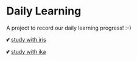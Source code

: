# Daily Learning

A project to record our daily learning progress! :-)

:two_hearts: [study with iris](https://github.com/soeis/daily-learning/projects/3#column-8228872)

:two_hearts: [study with ika](https://github.com/soeis/daily-learning/projects/3#column-8229040)
